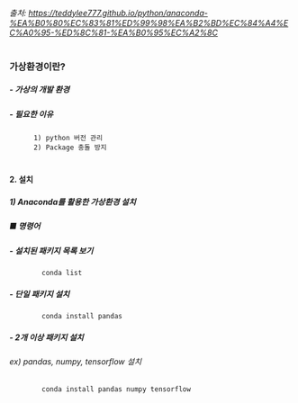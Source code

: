###### 출처: https://teddylee777.github.io/python/anaconda-%EA%B0%80%EC%83%81%ED%99%98%EA%B2%BD%EC%84%A4%EC%A0%95-%ED%8C%81-%EA%B0%95%EC%A2%8C

#
### 가상환경이란?
##### - 가상의 개발 환경
##### - 필요한 이유
          1) python 버전 관리
          2) Package 충돌 방지

#
#### 2. 설치
##### 1) Anaconda를 활용한 가상환경 설치
#####   ■ 명령어
#####     - 설치된 패키지 목록 보기
            conda list
#####     - 단일 패키지 설치
            conda install pandas
#####     - 2개 이상 패키지 설치
######    ex) pandas, numpy, tensorflow 설치
            conda install pandas numpy tensorflow     
